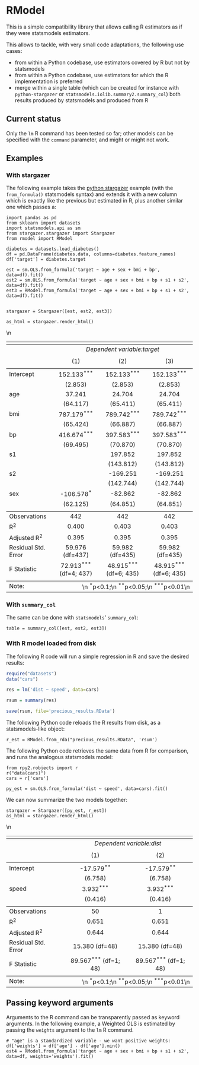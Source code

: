 # RModel

This is a simple compatibility library that allows calling R estimators as if they were statsmodels estimators.

This allows to tackle, with very small code adaptations, the following use cases:
* from within a Python codebase, use estimators covered by R but not by statsmodels
* from within a Python codebase, use estimators for which the R implementation is preferred
* merge within a single table (which can be created for instance with `python-stargazer` or `statsmodels.iolib.summary2.summary_col`) both results produced by statsmodels and produced from R

## Current status

Only the `lm` R command has been tested so far; other models can be specified with the `command` parameter, and might or might not work.

## Examples

### With stargazer

The following example takes the [python stargazer](https://github.com/mwburke/stargazer) example (with the `from_formula()` statsmodels syntax) and extends it with a new column which is exactly like the previous but estimated in R, plus another similar one which passes a:

```python3
import pandas as pd
from sklearn import datasets
import statsmodels.api as sm
from stargazer.stargazer import Stargazer
from rmodel import RModel

diabetes = datasets.load_diabetes()
df = pd.DataFrame(diabetes.data, columns=diabetes.feature_names)
df['target'] = diabetes.target

est = sm.OLS.from_formula('target ~ age + sex + bmi + bp', data=df).fit()
est2 = sm.OLS.from_formula('target ~ age + sex + bmi + bp + s1 + s2', data=df).fit()
est3 = RModel.from_formula('target ~ age + sex + bmi + bp + s1 + s2', data=df).fit()


stargazer = Stargazer([est, est2, est3])

as_html = stargazer.render_html()
```

<table style="text-align:center"><tr><td colspan="4" style="border-bottom: 1px solid black"></td></tr><tr><td style="text-align:left"></td><td colspan="3"><em>Dependent variable:target</em></td></tr><tr><td style="text-align:left"></td><tr><td style="text-align:left"></td><td>(1)</td><td>(2)</td><td>(3)</td></tr><tr><td colspan="4" style="border-bottom: 1px solid black"></td></tr><tr><td style="text-align:left">Intercept</td><td>152.133<sup>***</sup></td><td>152.133<sup>***</sup></td><td>152.133<sup>***</sup></td></tr><tr><td style="text-align:left"></td><td>(2.853)</td><td>(2.853)</td><td>(2.853)</td></tr><tr><td style="text-align:left">age</td><td>37.241<sup></sup></td><td>24.704<sup></sup></td><td>24.704<sup></sup></td></tr><tr><td style="text-align:left"></td><td>(64.117)</td><td>(65.411)</td><td>(65.411)</td></tr><tr><td style="text-align:left">bmi</td><td>787.179<sup>***</sup></td><td>789.742<sup>***</sup></td><td>789.742<sup>***</sup></td></tr><tr><td style="text-align:left"></td><td>(65.424)</td><td>(66.887)</td><td>(66.887)</td></tr><tr><td style="text-align:left">bp</td><td>416.674<sup>***</sup></td><td>397.583<sup>***</sup></td><td>397.583<sup>***</sup></td></tr><tr><td style="text-align:left"></td><td>(69.495)</td><td>(70.870)</td><td>(70.870)</td></tr><tr><td style="text-align:left">s1</td><td></td><td>197.852<sup></sup></td><td>197.852<sup></sup></td></tr><tr><td style="text-align:left"></td><td></td><td>(143.812)</td><td>(143.812)</td></tr><tr><td style="text-align:left">s2</td><td></td><td>-169.251<sup></sup></td><td>-169.251<sup></sup></td></tr><tr><td style="text-align:left"></td><td></td><td>(142.744)</td><td>(142.744)</td></tr><tr><td style="text-align:left">sex</td><td>-106.578<sup>*</sup></td><td>-82.862<sup></sup></td><td>-82.862<sup></sup></td></tr><tr><td style="text-align:left"></td><td>(62.125)</td><td>(64.851)</td><td>(64.851)</td></tr><td colspan="4" style="border-bottom: 1px solid black"></td></tr><tr><td style="text-align: left">Observations</td><td>442</td><td>442</td><td>442</td></tr><tr><td style="text-align: left">R<sup>2</sup></td><td>0.400</td><td>0.403</td><td>0.403</td></tr><tr><td style="text-align: left">Adjusted R<sup>2</sup></td><td>0.395</td><td>0.395</td><td>0.395</td></tr><tr><td style="text-align: left">Residual Std. Error</td><td>59.976 (df=437)</td><td>59.982 (df=435)</td><td>59.982 (df=435)</td></tr><tr><td style="text-align: left">F Statistic</td><td>72.913<sup>***</sup> (df=4; 437)</td><td>48.915<sup>***</sup> (df=6; 435)</td><td>48.915<sup>***</sup> (df=6; 435)</td></tr><tr><td colspan="4" style="border-bottom: 1px solid black"></td></tr><tr><td style="text-align: left">Note:</td>\n <td colspan="3" style="text-align: right">\n  <sup>*</sup>p&lt;0.1;\n  <sup>**</sup>p&lt;0.05;\n  <sup>***</sup>p&lt;0.01\n </td></tr></table>


### With `summary_col`

The same can be done with `statsmodels`' `summary_col`:

```python3
table = summary_col([est, est2, est3])
```

### With R model loaded from disk

The following R code will run a simple regression in R and save the desired results:

```R
require("datasets")
data("cars")

res = lm('dist ~ speed', data=cars)

rsum = summary(res)

save(rsum, file='precious_results.RData')
```

The following Python code reloads the R results from disk, as a statsmodels-like object:
```python3
r_est = RModel.from_rda("precious_results.RData", 'rsum')
```

The following Python code retrieves the same data from R for comparison, and runs the analogous statsmodels model:
```python3
from rpy2.robjects import r
r("data(cars)")
cars = r['cars']

py_est = sm.OLS.from_formula('dist ~ speed', data=cars).fit()
```

We can now summarize the two models together:
```python3
stargazer = Stargazer([py_est, r_est])
as_html = stargazer.render_html()
```

<table style="text-align:center"><tr><td colspan="3" style="border-bottom: 1px solid black"></td></tr><tr><td style="text-align:left"></td><td colspan="2"><em>Dependent variable:dist</em></td></tr><tr><td style="text-align:left"></td><tr><td style="text-align:left"></td><td>(1)</td><td>(2)</td></tr><tr><td colspan="3" style="border-bottom: 1px solid black"></td></tr><tr><td style="text-align:left">Intercept</td><td>-17.579<sup>**</sup></td><td>-17.579<sup>**</sup></td></tr><tr><td style="text-align:left"></td><td>(6.758)</td><td>(6.758)</td></tr><tr><td style="text-align:left">speed</td><td>3.932<sup>***</sup></td><td>3.932<sup>***</sup></td></tr><tr><td style="text-align:left"></td><td>(0.416)</td><td>(0.416)</td></tr><td colspan="3" style="border-bottom: 1px solid black"></td></tr><tr><td style="text-align: left">Observations</td><td>50</td><td>1</td></tr><tr><td style="text-align: left">R<sup>2</sup></td><td>0.651</td><td>0.651</td></tr><tr><td style="text-align: left">Adjusted R<sup>2</sup></td><td>0.644</td><td>0.644</td></tr><tr><td style="text-align: left">Residual Std. Error</td><td>15.380 (df=48)</td><td>15.380 (df=48)</td></tr><tr><td style="text-align: left">F Statistic</td><td>89.567<sup>***</sup> (df=1; 48)</td><td>89.567<sup>***</sup> (df=1; 48)</td></tr><tr><td colspan="3" style="border-bottom: 1px solid black"></td></tr><tr><td style="text-align: left">Note:</td>\n <td colspan="2" style="text-align: right">\n  <sup>*</sup>p&lt;0.1;\n  <sup>**</sup>p&lt;0.05;\n  <sup>***</sup>p&lt;0.01\n </td></tr></table>

## Passing keyword arguments

Arguments to the R command can be transparently passed as keyword arguments.
In the following example, a Weighted OLS is estimated by passing the `weights`
argument to the `lm` R command.

```python3
# "age" is a standardized variable - we want positive weights:
df['weights'] = df['age'] - df['age'].min()
est4 = RModel.from_formula('target ~ age + sex + bmi + bp + s1 + s2', data=df, weights='weights').fit()
```
